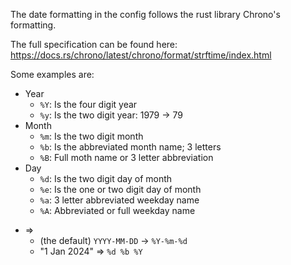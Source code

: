 The date formatting in the config follows the rust library Chrono's formatting. 

The full specification can be found here: https://docs.rs/chrono/latest/chrono/format/strftime/index.html

Some examples are:

- Year
    * `%Y`: Is the four digit year
    * `%y`: Is the two digit year: 1979 -> 79
- Month
    * `%m`: Is the two digit month
    * `%b`: Is the abbreviated month name; 3 letters
    * `%B`: Full moth name or 3 letter abbreviation
- Day
    * `%d`: Is the two digit day of month
    * `%e`: Is the one or two digit day of month
    * `%a`: 3 letter abbreviated weekday name
    * `%A`: Abbreviated or full weekday name



+ =>
    * (the default) `YYYY-MM-DD` -> `%Y-%m-%d`
    * "1 Jan 2024" => `%d %b %Y`
